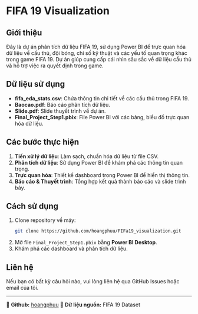 # FIFA 19 Visualization

## Giới thiệu
Đây là dự án phân tích dữ liệu FIFA 19, sử dụng Power BI để trực quan hóa dữ liệu về cầu thủ, đội bóng, chỉ số kỹ thuật và các yếu tố quan trọng khác trong game FIFA 19. Dự án giúp cung cấp cái nhìn sâu sắc về dữ liệu cầu thủ và hỗ trợ việc ra quyết định trong game.

## Dữ liệu sử dụng
- **fifa_eda_stats.csv**: Chứa thông tin chi tiết về các cầu thủ trong FIFA 19.
- **Baocao.pdf**: Báo cáo phân tích dữ liệu.
- **Slide.pdf**: Slide thuyết trình về dự án.
- **Final_Project_Step1.pbix**: File Power BI với các bảng, biểu đồ trực quan hóa dữ liệu.

## Các bước thực hiện
1. **Tiền xử lý dữ liệu**: Làm sạch, chuẩn hóa dữ liệu từ file CSV.
2. **Phân tích dữ liệu**: Sử dụng Power BI để khám phá các thông tin quan trọng.
3. **Trực quan hóa**: Thiết kế dashboard trong Power BI để hiển thị thông tin.
4. **Báo cáo & Thuyết trình**: Tổng hợp kết quả thành báo cáo và slide trình bày.

## Cách sử dụng
1. Clone repository về máy:
   ```sh
   git clone https://github.com/hoangphuu/FIFa19_visualization.git
   ```
2. Mở file `Final_Project_Step1.pbix` bằng **Power BI Desktop**.
3. Khám phá các dashboard và phân tích dữ liệu.

## Liên hệ
Nếu bạn có bất kỳ câu hỏi nào, vui lòng liên hệ qua GitHub Issues hoặc email của tôi.

---
📌 **Github:** [hoangphuu](https://github.com/hoangphuu)
📌 **Dữ liệu nguồn:** FIFA 19 Dataset

